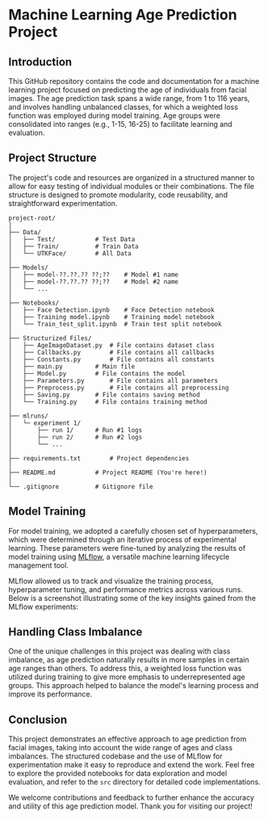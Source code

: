 # Machine Learning Age Prediction Project

## Introduction

This GitHub repository contains the code and documentation for a machine learning project focused on predicting the age of individuals from facial images. The age prediction task spans a wide range, from 1 to 116 years, and involves handling unbalanced classes, for which a weighted loss function was employed during model training. Age groups were consolidated into ranges (e.g., 1-15, 16-25) to facilitate learning and evaluation.

## Project Structure

The project's code and resources are organized in a structured manner to allow for easy testing of individual modules or their combinations. The file structure is designed to promote modularity, code reusability, and straightforward experimentation.

```plaintext
project-root/
│
├── Data/
│   ├── Test/			# Test Data
│   ├── Train/			# Train Data
│   └── UTKFace/		# All Data
│
├── Models/
│   ├── model-??.??.?? ??;??	# Model #1 name
│   ├── model-??.??.?? ??;??	# Model #2 name
│   └── ...
│
├── Notebooks/
│   ├── Face Detection.ipynb   	# Face Detection notebook
│   ├── Training model.ipynb   	# Training model notebook
│   └── Train_test_split.ipynb 	# Train test split notebook
│
├── Structurized Files/
│   ├── AgeImageDataset.py 	# File contains dataset class
│   ├── Callbacks.py		# File contains all callbacks
│   ├── Constants.py	 	# File contains all constants
│   ├── main.py 		# Main file
│   ├── Model.py	 	# File contains the model
│   ├── Parameters.py	 	# File contains all parameters
│   ├── Preprocess.py	 	# File contains all preprocessing
│   ├── Saving.py	 	# File contains saving method
│   └── Training.py		# File contains training method
│
├── mlruns/
│   └─ experiment 1/
│   	├── run 1/		# Run #1 logs
│   	├── run 2/		# Run #2 logs
│   	└── ...        
│
├── requirements.txt		# Project dependencies
│
├── README.md			# Project README (You're here!)
│
└── .gitignore			# Gitignore file
```

## Model Training

For model training, we adopted a carefully chosen set of hyperparameters, which were determined through an iterative process of experimental learning. These parameters were fine-tuned by analyzing the results of model training using [MLflow](https://mlflow.org/), a versatile machine learning lifecycle management tool.

MLflow allowed us to track and visualize the training process, hyperparameter tuning, and performance metrics across various runs. Below is a screenshot illustrating some of the key insights gained from the MLflow experiments:

## Handling Class Imbalance

One of the unique challenges in this project was dealing with class imbalance, as age prediction naturally results in more samples in certain age ranges than others. To address this, a weighted loss function was utilized during training to give more emphasis to underrepresented age groups. This approach helped to balance the model's learning process and improve its performance.

## Conclusion

This project demonstrates an effective approach to age prediction from facial images, taking into account the wide range of ages and class imbalances. The structured codebase and the use of MLflow for experimentation make it easy to reproduce and extend the work. Feel free to explore the provided notebooks for data exploration and model evaluation, and refer to the `src` directory for detailed code implementations.

We welcome contributions and feedback to further enhance the accuracy and utility of this age prediction model. Thank you for visiting our project!